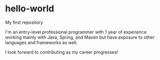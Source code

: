 # hello-world
My first repository

I'm an entry-level professional programmer with 1 year of experience working mainly with Java, Spring, and Maven but have exposure to other languages and frameworks as well.

I look forward to contributing as my career progresses!
